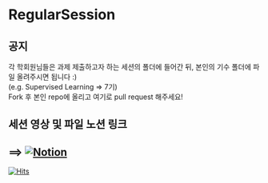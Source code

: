 # RegularSession
## 공지
각 학회원님들은 과제 제출하고자 하는 세션의 폴더에 들어간 뒤, 본인의 기수 폴더에 파일 올려주시면 됩니다 :) <br>
(e.g. Supervised Learning => 7기)
<br>
Fork 후 본인 repo에 올리고 여기로 pull request 해주세요!

## 세션 영상 및 파일 노션 링크
==> [![Notion](https://img.shields.io/badge/Notion-%23000000.svg?style=for-the-badge&logo=notion&logoColor=white)](https://www.notion.so/22-1-5961352a5ab8430eb922767b692c8607/)
------------------------
[![Hits](https://hits.seeyoufarm.com/api/count/incr/badge.svg?url=https%3A%2F%2Fgithub.com%2FDSL7homework%2FRegularSession&count_bg=%2379C83D&title_bg=%23696A24&icon=waze.svg&icon_color=%234BE8E9&title=%EC%A1%B0%ED%9A%8C%EC%88%98&edge_flat=false)](https://hits.seeyoufarm.com)
